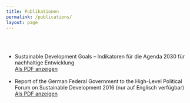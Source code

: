 ```yaml
---
title: Publikationen
permalink: /publications/
layout: page
---
```

<br><br>
- Sustainable Development Goals – Indikatoren für die Agenda 2030 für nachhaltige Entwicklung <br>
[Als PDF anzeigen](https://sdgtestenvironment.github.io/sdg-indicators/public/wista_SDG.pdf)
<br><br>
- Report of the German Federal Government to the High-Level Political Forum on Sustainable Development 2016 (nur auf Englisch verfügbar) <br>
[Als PDF anzeigen](https://sdgtestenvironment.github.io/sdg-indicators/public/HLPF_Bericht.pdf)
